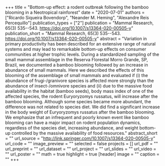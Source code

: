 +++
title = "Bottom-up effect: a rodent outbreak following the bamboo blooming in a Neotropical rainforest"
date = "2020-07-01"
authors = ["Ricardo Siqueira Bovendorp", "Neander M. Heming", "Alexandre Reis Percequillo"]
publication_types = ["2"]
publication = "Mammal Research, 65(3) 535--543. https://doi.org/10.1007/s13364-020-00505-y"
publication_short = "Mammal Research, 65(3) 535--543. https://doi.org/10.1007/s13364-020-00505-y"
abstract = "Variation in primary productivity has been described for an extensive range of natural systems and may lead to remarkable bottom-up effects on consumer communities at higher trophic levels. During a standardized sampling of the small mammal assemblage in the Reserva Florestal Morro Grande, SP, Brazil, we documented a bamboo blooming followed by an increase in abundance of small mammals. Here we described the effects of this blooming of the assemblage of small mammals and evaluated if (i) the abundance of frugi-/granivore species is affected more strongly than the abundance of insect-/omnivore species and (ii) due to the massive food availability in the habitat (bamboo seeds), body mass index of one of the affected species, the rodent Euryoryzomys russatus, will increase after the bamboo blooming. Although some species became more abundant, the difference was not related to species diet. We did find a significant increase in the body weight of Euryoryzomys russatus after the bamboo blooming. We emphasize that an infrequent and poorly known event like bamboo blooming can have a major impact on rodent population dynamics, regardless of the species diet, increasing abundance, and weight bottom-up controlled by the massive availability of food resources."
abstract_short = ""
url_source = "http://link.springer.com/10.1007/s13364-020-00505-y"
url_code = ""
image_preview = ""
selected = false
projects = []
url_pdf = ""
url_preprint = ""
url_dataset = ""
url_project = ""
url_slides = ""
url_video = ""
url_poster = ""
math = true
highlight = true
[header]
image = ""
caption = ""
+++
